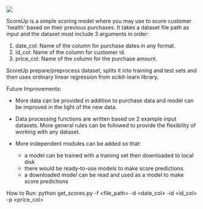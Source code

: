 <img src="https://github.com/sinemypolat/hiring-ds/blob/master/Score%20UP.png">

ScoreUp is a simple scoring model where you may use to score customer 'health' based on their previous purchases. It takes a dataset file path as input and the dataset must include 3 arguments in order:

1. date_col: Name of the column for purchase dates in any format.
2. id_col: Name of the column for customer id.
3. price_col: Name of the column for the purchase amount.

ScoreUp prepare/preprocess dataset, splits it into training and test sets and then uses ordinary linear regression from scikit-learn library.

Future Improvements:

- More data can be provided in addition to purchase data and model can be improved in the light of the new data.

- Data processing functions are written based on 2 example input datasets. More general rules can be followed to provide the flexibility of working with any dataset.

- More independent modules can be added so that:
	- a model can be trained with a training set then downloaded to local disk
	- there would be ready-to-use models to make score predictions
	- a downloaded model can be read and used as a model to make score predictions

How to Run:
python get_scores.py -f <file_path> -d <date_col> -id <id_col> -p <price_col>


